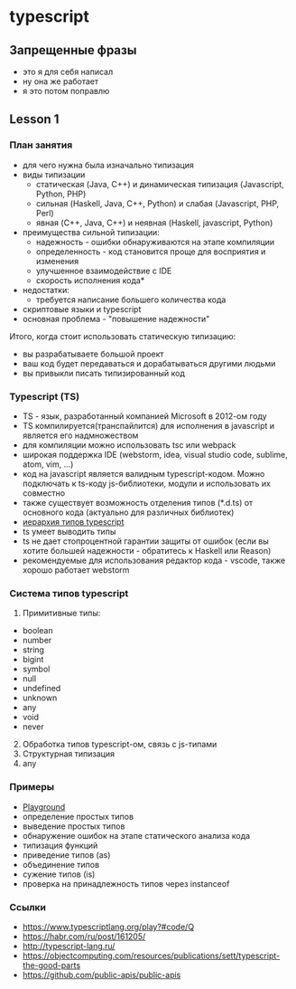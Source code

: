 # typescript

## Запрещенные фразы
 - это я для себя написал
 - ну она же работает
 - я это потом поправлю

## Lesson 1

### План занятия
  * для чего нужна была изначально типизация
  * виды типизации
    - статическая (Java, C++) и динамическая типизация (Javascript, Python, PHP)
    - сильная (Haskell, Java, C++, Python) и слабая (Javascript, PHP, Perl)
    - явная (C++, Java, C++) и неявная (Haskell, javascript, Python)
  * преимущества сильной типизации:
    - надежность - ошибки обнаруживаются на этапе компиляции
    - определенность - код становится проще для восприятия и изменения
    - улучшенное взаимодействие с IDE
    - скорость исполнения кода*
  * недостатки:
    - требуется написание большего количества кода
  * скриптовые языки и typescript
  * основная проблема - "повышение надежности"

Итого, когда стоит использовать статическую типизацию:
 - вы разрабатываете большой проект
 - ваш код будет передаваться и дорабатываться другими людьми
 - вы привыкли писать типизированный код

### Typescript (TS)
  * TS - язык, разработанный компанией Microsoft в 2012-ом году  
  * TS компилируется(транспайлится) для исполнения в javascript и является его надмножеством  
  * для компиляции можно использовать tsc или webpack  
  * широкая поддержка IDE (webstorm, idea, visual studio code, sublime, atom, vim, ...)  
  * код на javascript является валидным typescript-кодом. Можно подключать к ts-коду js-библиотеки, модули и использовать их совместно  
  * также существует возможность отделения типов (*.d.ts) от основного кода (актуально для различных библиотек)  
  * [иерархия типов typescript](https://objectcomputing.com/files/2815/7237/9988/1911-sett-img01.png)  
  * ts умеет выводить типы
  * ts не дает стопроцентной гарантии защиты от ошибок (если вы хотите большей надежности - обратитесь к Haskell или Reason)
  * рекомендуемые для использования редактор кода - vscode, также хорошо работает webstorm

### Система типов typescript

1) Примитивные типы:
 - boolean
 - number
 - string
 - bigint
 - symbol
 - null
 - undefined
 - unknown
 - any
 - void
 - never
2) Обработка типов typescript-ом, связь с js-типами
3) Структурная типизация
4) any


### Примеры
 - [Playground](https://www.typescriptlang.org/play?#code/Q)  
 - определение простых типов
 - выведение простых типов
 - обнаружение ошибок на этапе статического анализа кода
 - типизация функций
 - приведение типов (as)
 - объединение типов
 - сужение типов (is)
 - проверка на принадлежность типов через instanceof


### Ссылки
 - https://www.typescriptlang.org/play?#code/Q
 - https://habr.com/ru/post/161205/
 - http://typescript-lang.ru/
 - https://objectcomputing.com/resources/publications/sett/typescript-the-good-parts
 - https://github.com/public-apis/public-apis
